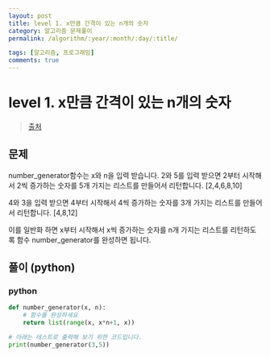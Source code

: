 ```yaml
---
layout: post
title: level 1. x만큼 간격이 있는 n개의 숫자
category: 알고리즘 문제풀이
permalink: /algorithm/:year/:month/:day/:title/

tags: [알고리즘, 프로그래밍]
comments: true
---
```

# level 1. x만큼 간격이 있는 n개의 숫자
> [출처](http://tryhelloworld.co.kr/challenge_codes/135)

## 문제
number_generator함수는 x와 n을 입력 받습니다.
2와 5를 입력 받으면 2부터 시작해서 2씩 증가하는 숫자를 5개 가지는 리스트를 만들어서 리턴합니다.
[2,4,6,8,10]

4와 3을 입력 받으면 4부터 시작해서 4씩 증가하는 숫자를 3개 가지는 리스트를 만들어서 리턴합니다.
[4,8,12]

이를 일반화 하면 x부터 시작해서 x씩 증가하는 숫자를 n개 가지는 리스트를 리턴하도록 함수 number_generator를 완성하면 됩니다.

## 풀이 (python)

### python

```python
def number_generator(x, n):
    # 함수를 완성하세요
    return list(range(x, x*n+1, x))

# 아래는 테스트로 출력해 보기 위한 코드입니다.
print(number_generator(3,5))
```
